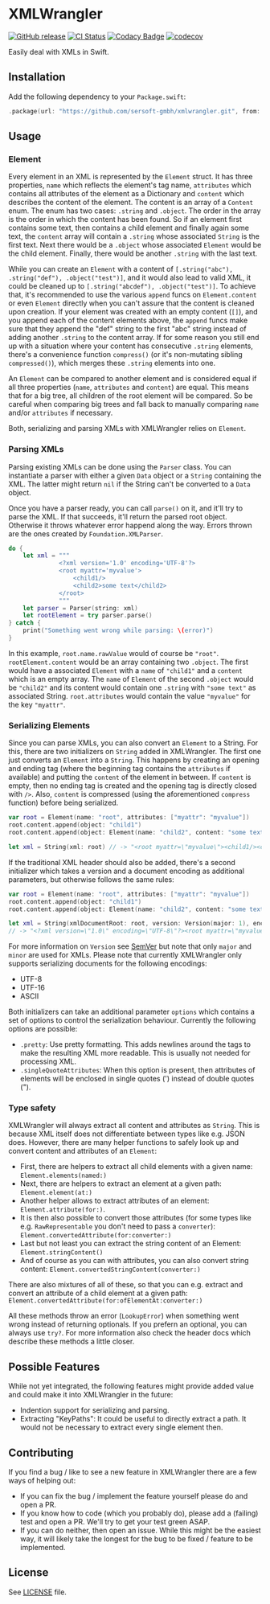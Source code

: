# XMLWrangler

[![GitHub release](https://img.shields.io/github/release/sersoft-gmbh/XMLWrangler.svg?style=flat)](https://github.com/sersoft-gmbh/XMLWrangler/releases/latest)
[![CI Status](https://travis-ci.com/sersoft-gmbh/XMLWrangler.svg?branch=master)](https://travis-ci.com/sersoft-gmbh/XMLWrangler)
[![Codacy Badge](https://api.codacy.com/project/badge/Grade/c997088f35484726bb1bc6167f074cc4)](https://www.codacy.com/app/ffried/XMLWrangler?utm_source=github.com&amp;utm_medium=referral&amp;utm_content=sersoft-gmbh/XMLWrangler&amp;utm_campaign=Badge_Grade)
[![codecov](https://codecov.io/gh/sersoft-gmbh/XMLWrangler/branch/master/graph/badge.svg)](https://codecov.io/gh/sersoft-gmbh/XMLWrangler)

Easily deal with XMLs in Swift.

## Installation

Add the following dependency to your `Package.swift`:
```swift
.package(url: "https://github.com/sersoft-gmbh/xmlwrangler.git", from: "3.0.0"),
```

## Usage

### Element

Every element in an XML is represented by the `Element` struct. It has three properties, `name` which reflects the element's tag name, `attributes` which contains all attributes of the element as a Dictionary and `content` which describes the content of the element.
The content is an array of a `Content` enum. The enum has two cases: `.string` and `.object`. The order in the array is the order in which the content has been found. So if an element first contains some text, then contains a child element and finally again some text, the `content` array will contain a `.string` whose associated `String` is the first text. Next there would be a `.object` whose associated `Element` would be the child element. Finally, there would be another `.string` with the last text.

While you can create an `Element` with a content of `[.string("abc"), .string("def"), .object("test")]`, and it would also lead to valid XML, it could be cleaned up to `[.string("abcdef"), .object("test")]`. To achieve that, it's recommended to use the various `append` funcs on `Element.content` or even `Element` directly when you can't assure that the content is cleaned upon creation. If your element was created with an empty content (`[]`), and you append each of the content elements above, the `append` funcs make sure that they append the "def" string to the first "abc" string instead of adding another `.string` to the content array. If for some reason you still end up with a situation where your content has consecutive `.string` elements, there's a convenience function `compress()` (or it's non-mutating sibling `compressed()`), which merges these `.string` elements into one.

An `Element` can be compared to another element and is considered equal if all three properties (`name`, `attributes` and `content`) are equal. This means that for a big tree, all children of the root element will be compared. So be careful when comparing big trees and fall back to manually comparing `name` and/or `attributes` if necessary.

Both, serializing and parsing XMLs with XMLWrangler relies on `Element`.

### Parsing XMLs

Parsing existing XMLs can be done using the `Parser` class. You can instantiate a parser with either a given `Data` object or a `String` containing the XML. The latter might return `nil` if the String can't be converted to a `Data` object.

Once you have a parser ready, you can call `parse()` on it, and it'll try to parse the XML. If that succeeds, it'll return the parsed root object. Otherwise it throws whatever error happend along the way. Errors thrown are the ones created by `Foundation.XMLParser`.

```swift
do {
    let xml = """
              <?xml version='1.0' encoding='UTF-8'?>
              <root myattr='myvalue'>
                  <child1/>
                  <child2>some text</child2>
              </root>
              """
    let parser = Parser(string: xml)
    let rootElement = try parser.parse()
} catch {
    print("Something went wrong while parsing: \(error)")
}
```

In this example, `root.name.rawValue` would of course be `"root"`. `rootElement.content` would be an array containing two `.object`. The first would have a associated `Element` with a `name` of `"child1"` and a `content` which is an empty array. The `name` of `Element` of the second `.object` would be `"child2"` and its content would contain one `.string` with `"some text"` as associated String. `root.attributes` would contain the value `"myvalue"` for the key `"myattr"`.

### Serializing Elements

Since you can parse XMLs, you can also convert an `Element` to a String. For this, there are two initializers on `String` added in XMLWrangler.
The first one just converts an `Element` into a `String`. This happens by creating an opening and ending tag (where the beginning tag contains the `attributes` if available) and putting the `content` of the element in between. If `content` is empty, then no ending tag is created and the opening tag is directly closed with `/>`. Also, `content` is compressed (using the aforementioned `compress` function) before being serialized.

```swift
var root = Element(name: "root", attributes: ["myattr": "myvalue"])
root.content.append(object: "child1")
root.content.append(object: Element(name: "child2", content: "some text"))

let xml = String(xml: root) // -> "<root myattr=\"myvalue\"><child1/><child2>some text</child2></root>"
```

If the traditional XML header should also be added, there's a second initializer which takes a version and a document encoding as additional parameters, but otherwise follows the same rules:

```swift
var root = Element(name: "root", attributes: ["myattr": "myvalue"])
root.content.append(object: "child1")
root.content.append(object: Element(name: "child2", content: "some text"))

let xml = String(xmlDocumentRoot: root, version: Version(major: 1), encoding: .utf8)
// -> "<?xml version=\"1.0\" encoding=\"UTF-8\"?><root myattr=\"myvalue\"><child1/><child2>some text</child2></root>"
```

For more information on `Version` see [SemVer](https://github.com/sersoft-gmbh/semver) but note that only `major` and `minor` are used for XMLs.
Please note that currently XMLWrangler only supports serializing documents for the following encodings:

-   UTF-8
-   UTF-16
-   ASCII

Both initializers can take an additional parameter `options` which contains a set of options to control the serialization behaviour. Currently the following options are possible:

-   `.pretty`: Use pretty formatting. This adds newlines around the tags to make the resulting XML more readable. This is usually not needed for processing XML.
-   `.singleQuoteAttributes`: When this option is present, then attributes of elements will be enclosed in single quotes (') instead of double quotes (").

### Type safety

XMLWrangler will always extract all content and attributes as `String`. This is because XML itself does not differentiate between types like e.g. JSON does.
However, there are many helper functions to safely look up and convert content and attributes of an `Element`:

-   First, there are helpers to extract all child elements with a given name: `Element.elements(named:)`
-   Next, there are helpers to extract an element at a given path: `Element.element(at:)`
-   Another helper allows to extract attributes of an element: `Element.attribute(for:)`.
-   It is then also possible to convert those attributes (for some types like e.g. `RawRepresentable` you don't need to pass a `converter`): `Element.convertedAttribute(for:converter:)`
-   Last but not least you can extract the string content of an Element: `Element.stringContent()`
-   And of course as you can with attributes, you can also convert string content: `Element.convertedStringContent(converter:)`

There are also mixtures of all of these, so that you can e.g. extract and convert an attribute of a child element at a given path: `Element.convertedAttribute(for:ofElementAt:converter:)`

All these methods throw an error (`LookupError`) when something went wrong instead of returning optionals. If you prefern an optional, you can always use `try?`.
For more information also check the header docs which describe these methods a little closer.

## Possible Features

While not yet integrated, the following features might provide added value and could make it into XMLWrangler in the future:

-   Indention support for serializing and parsing.
-   Extracting "KeyPaths": It could be useful to directly extract a path. It would not be necessary to extract every single element then.

## Contributing

If you find a bug / like to see a new feature in XMLWrangler there are a few ways of helping out:

-   If you can fix the bug / implement the feature yourself please do and open a PR.
-   If you know how to code (which you probably do), please add a (failing) test and open a PR. We'll try to get your test green ASAP.
-   If you can do neither, then open an issue. While this might be the easiest way, it will likely take the longest for the bug to be fixed / feature to be implemented.

## License

See [LICENSE](./LICENSE) file.